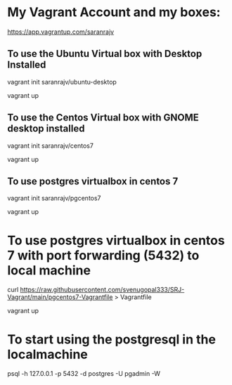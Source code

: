 # My Vagrant Account and my boxes:
https://app.vagrantup.com/saranrajv

## To use the Ubuntu Virtual box with Desktop Installed 

vagrant init saranrajv/ubuntu-desktop 

vagrant up

## To use the Centos Virtual box with GNOME desktop installed

vagrant init saranrajv/centos7 

vagrant up


## To use postgres virtualbox in centos 7

vagrant init saranrajv/pgcentos7 

vagrant up


# To use postgres virtualbox in centos 7 with port forwarding (5432) to local machine

curl https://raw.githubusercontent.com/svenugopal333/SRJ-Vagrant/main/pgcentos7-Vagrantfile > Vagrantfile

vagrant up

# To start using the postgresql in the localmachine 

psql -h 127.0.0.1 -p 5432 -d postgres -U pgadmin -W 

